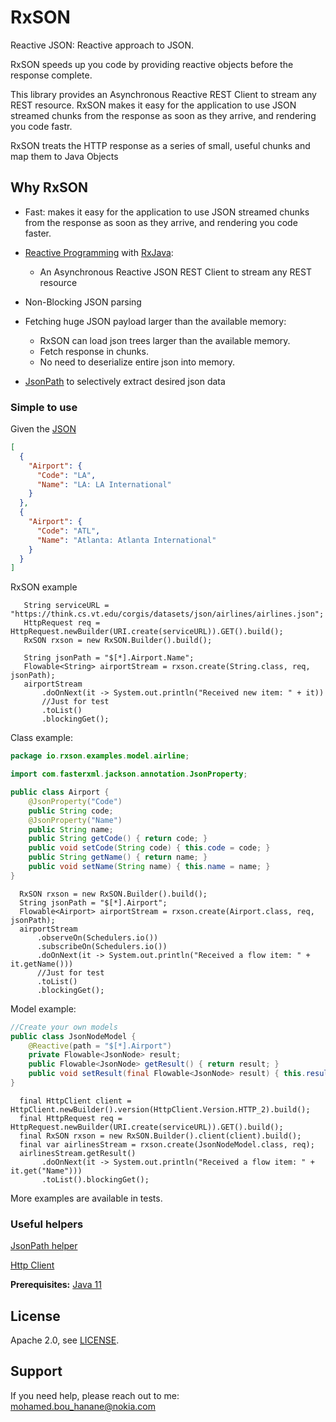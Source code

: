 # RxSON
Reactive JSON: Reactive approach to JSON.

 RxSON speeds up you code by providing reactive objects before the response complete.
 
 This library provides an Asynchronous Reactive REST Client to stream any REST resource.
 RxSON makes it easy for the application to use JSON streamed chunks from the response as soon as they arrive, and rendering you code fastr.

 RxSON treats the HTTP response as a series of small, useful chunks and map them to Java Objects
 
## Why RxSON

- Fast:
makes it easy for the application to use JSON streamed chunks
from the response as soon as they arrive, and rendering you code faster.
- [Reactive Programming](http://www.reactive-streams.org/) with [RxJava](https://github.com/ReactiveX/RxJava):
    * An Asynchronous Reactive JSON REST Client to stream any REST resource
- Non-Blocking JSON parsing
- Fetching huge JSON payload larger than the available memory:
   * RxSON can load json trees larger than the available memory.
   * Fetch response in chunks.
   * No need to deserialize entire json into memory.
    
- [JsonPath](https://github.com/json-path/JsonPath) to selectively extract desired json data 

### Simple to use
Given the [JSON](https://think.cs.vt.edu/corgis/datasets/json/airlines/airlines.json)
```json
[
  {
    "Airport": {
      "Code": "LA",
      "Name": "LA: LA International"
    }
  },
  {
    "Airport": {
      "Code": "ATL",
      "Name": "Atlanta: Atlanta International"
    }
  }
]
```

RxSON example
```
   String serviceURL = "https://think.cs.vt.edu/corgis/datasets/json/airlines/airlines.json";
   HttpRequest req = HttpRequest.newBuilder(URI.create(serviceURL)).GET().build();
   RxSON rxson = new RxSON.Builder().build();

   String jsonPath = "$[*].Airport.Name";
   Flowable<String> airportStream = rxson.create(String.class, req, jsonPath);
   airportStream
       .doOnNext(it -> System.out.println("Received new item: " + it))
       //Just for test
       .toList()
       .blockingGet();
```

Class example:

```java
package io.rxson.examples.model.airline;

import com.fasterxml.jackson.annotation.JsonProperty;

public class Airport {
    @JsonProperty("Code")
    public String code;
    @JsonProperty("Name")
    public String name;
    public String getCode() { return code; }
    public void setCode(String code) { this.code = code; }
    public String getName() { return name; }
    public void setName(String name) { this.name = name; }
}
```

```
  RxSON rxson = new RxSON.Builder().build();
  String jsonPath = "$[*].Airport";
  Flowable<Airport> airportStream = rxson.create(Airport.class, req, jsonPath);
  airportStream
      .observeOn(Schedulers.io())
      .subscribeOn(Schedulers.io())
      .doOnNext(it -> System.out.println("Received a flow item: " + it.getName()))
      //Just for test
      .toList()
      .blockingGet();
```

Model example:

```java
//Create your own models
public class JsonNodeModel {
    @Reactive(path = "$[*].Airport")
    private Flowable<JsonNode> result;
    public Flowable<JsonNode> getResult() { return result; }
    public void setResult(final Flowable<JsonNode> result) { this.result = result; }
}
```
```
  final HttpClient client = HttpClient.newBuilder().version(HttpClient.Version.HTTP_2).build();
  final HttpRequest req = HttpRequest.newBuilder(URI.create(serviceURL)).GET().build();
  final RxSON rxson = new RxSON.Builder().client(client).build();
  final var airlinesStream = rxson.create(JsonNodeModel.class, req);
  airlinesStream.getResult()
       .doOnNext(it -> System.out.println("Received a flow item: " + it.get("Name")))
       .toList().blockingGet();
```

More examples are available in tests.

### Useful helpers
[JsonPath helper](http://jsonpath.herokuapp.com/?path=$.store.book[*].author)

[Http Client](https://docs.oracle.com/en/java/javase/11/docs/api/java.net.http/java/net/http/HttpClient.html)

 **Prerequisites:** [Java 11](https://www.oracle.com/java/technologies/javase-jdk11-downloads.html)
 
 ## License
 
 Apache 2.0, see [LICENSE](LICENSE).
 
 ## Support
 
 If you need help, please reach out to me: [mohamed.bou_hanane@nokia.com](mohamed.bou_hanane@nokia.com)
